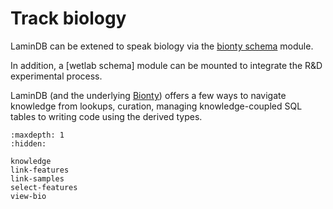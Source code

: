 # Track biology

LaminDB can be extened to speak biology via the [bionty schema](https://lamin.ai/docs/lnschema-bionty) module.

In addition, a [wetlab schema] module can be mounted to integrate the R&D experimental process.

LaminDB (and the underlying [Bionty](https://lamin.ai/docs/bionty)) offers a few ways to navigate knowledge from lookups, curation, managing knowledge-coupled SQL tables to writing code using the derived types.

```{toctree}
:maxdepth: 1
:hidden:

knowledge
link-features
link-samples
select-features
view-bio
```
